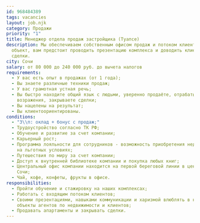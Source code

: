 ```yaml
---
id: 968484389
tags: vacancies
layout: job.njk
category: Продажи
priority: "1"
title: Менеджер отдела продаж застройщика (Туапсе)
description: Мы обеспечиваем собственным офисом продаж и потоком клиентов на
  объект, вам предстоит проводить презентацию комплекса и доводить клиентов до
  сделки.
city: Сочи
salary: от 80 000 до 240 000 руб. до вычета налогов
requirements:
  - У вас есть опыт в продажах (от 1 года);
  - Вы знаете различные техники продаж;
  - У вас грамотная устная речь;
  - Вы быстро находите общий язык с людьми, уверенно продаёте, отрабатываете
    возражения, закрываете сделки;
  - Вы нацелены на результат;
  - Вы клиентоориентированы.
conditions:
  - "З\\п: оклад + бонус с продаж;"
  - Трудоустройство согласно ТК РФ;
  - Обучение и развитие за счет компании;
  - Карьерный рост;
  - Программа лояльности для сотрудников - возможность приобретения недвижимости
    на льготных условиях;
  - Путешествия по миру за счет компании;
  - Доступ к внутренней библиотеке компании и покупка любых книг;
  - Центральный офис компании находится на первой береговой линии в центре г.
    Сочи;
  - Чай, кофе, конфеты, фрукты в офисе.
responsibilities:
  - Пройти обучение и стажировку на наших комплексах;
  - Работать с входящим потоком клиентов;
  - Своими презентациями, навыками коммуникации и харизмой влюблять в наши
    объекты агентов по недвижимости и клиентов;
  - Продавать апартаменты и закрывать сделки.
---
```

